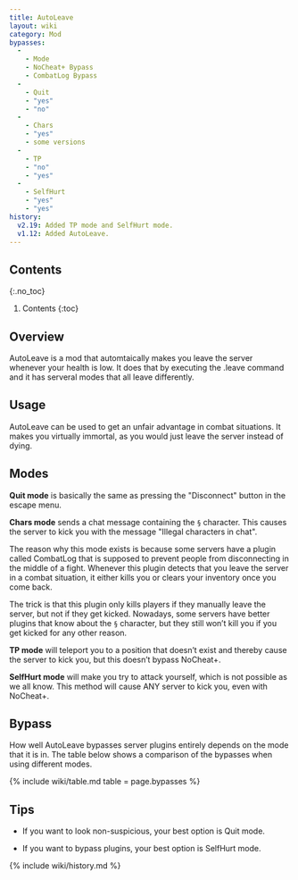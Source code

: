 ```yaml
---
title: AutoLeave
layout: wiki
category: Mod
bypasses:
  -
    - Mode
    - NoCheat+ Bypass
    - CombatLog Bypass
  -
    - Quit
    - "yes"
    - "no"
  -
    - Chars
    - "yes"
    - some versions
  -
    - TP
    - "no"
    - "yes"
  -
    - SelfHurt
    - "yes"
    - "yes"
history:
  v2.19: Added TP mode and SelfHurt mode.
  v1.12: Added AutoLeave.
---
```

## Contents
{:.no_toc}
1. Contents
{:toc}

## Overview
AutoLeave is a mod that automtaically makes you leave the server whenever your health is low. It does that by executing the .leave command and it has serveral modes that all leave differently.

## Usage
AutoLeave can be used to get an unfair advantage in combat situations. It makes you virtually immortal, as you would just leave the server instead of dying.

## Modes
**Quit mode** is basically the same as pressing the "Disconnect" button in the escape menu.

**Chars mode** sends a chat message containing the `§` character. This causes the server to kick you with the message "Illegal characters in chat".

The reason why this mode exists is because some servers have a plugin called CombatLog that is supposed to prevent people from disconnecting in the middle of a fight. Whenever this plugin detects that you leave the server in a combat situation, it either kills you or clears your inventory once you come back.

The trick is that this plugin only kills players if they manually leave the server, but not if they get kicked. Nowadays, some servers have better plugins that know about the `§` character, but they still won’t kill you if you get kicked for any other reason.

**TP mode** will teleport you to a position that doesn’t exist and thereby cause the server to kick you, but this doesn’t bypass NoCheat+.

**SelfHurt mode** will make you try to attack yourself, which is not possible as we all know. This method will cause ANY server to kick you, even with NoCheat+.

## Bypass
How well AutoLeave bypasses server plugins entirely depends on the mode that it is in. The table below shows a comparison of the bypasses when using different modes.

{% include wiki/table.md table = page.bypasses %}

## Tips
- If you want to look non-suspicious, your best option is Quit mode.

- If you want to bypass plugins, your best option is SelfHurt mode.

{% include wiki/history.md %}

<!--
## Related
- .leave
-->
